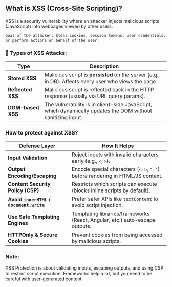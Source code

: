 What is XSS (Cross-Site Scripting)?
---

XSS is a security vulnerability where an attacker injects malicious scripts (JavaScript) into webpages viewed by other users.

```
Goal of the attacker: Steal cookies, session tokens, user credentials, or perform actions on behalf of the user.
```

### 🧨 Types of XSS Attacks:

| Type              | Description                                                                                                 |
| ----------------- | ----------------------------------------------------------------------------------------------------------- |
| **Stored XSS**    | Malicious script is **persisted** on the server (e.g., in DB). Affects every user who views the page.       |
| **Reflected XSS** | Malicious script is reflected back in the HTTP response (usually via URL query params).                     |
| **DOM-based XSS** | The vulnerability is in client-side JavaScript, which dynamically updates the DOM without sanitizing input. |

### How to protect against XSS?

| Defense Layer                            | How It Helps                                                                        |
| ---------------------------------------- | ----------------------------------------------------------------------------------- |
| **Input Validation**                     | Reject inputs with invalid characters early (e.g., `<`, `>`).                       |
| **Output Encoding/Escaping**             | Encode special characters (`<`, `>`, `"`, `'`) before rendering in HTML/JS context. |
| **Content Security Policy (CSP)**        | Restricts which scripts can execute (blocks inline scripts by default).             |
| **Avoid `innerHTML` / `document.write`** | Prefer safer APIs like `textContent` to avoid script injection.                     |
| **Use Safe Templating Engines**          | Templating libraries/frameworks (React, Angular, etc.) auto-escape outputs.         |
| **HTTPOnly & Secure Cookies**            | Prevent cookies from being accessed by malicious scripts.                           |


### Note:
XSS Protection is about validating inputs, escaping outputs, and using CSP to restrict script execution. Frameworks help a lot, but you need to be careful with user-generated content.
